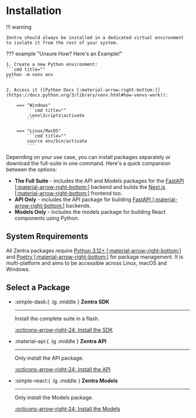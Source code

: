 # Installation

!!! warning

    Zentra should always be installed in a dedicated virtual environment to isolate it from the rest of your system. 

??? example "Unsure How? Here's an Example!"

    1. Create a new Python environment:
    ```cmd title=""
    python -m venv env
    ```

    2. Access it ([Python Docs [:material-arrow-right-bottom:]](https://docs.python.org/3/library/venv.html#how-venvs-work)):

        === "Windows"
            ```cmd title=""
            .\env\Scripts\activate
            ```
        
        === "Linux/MacOS"
            ```cmd title=""
            source env/bin/activate
            ```

Depending on your use case, you can install packages separately or download the full-suite in one command. Here's a quick comparsion between the options:

- __The Full Suite__ - includes the API and Models packages for the [FastAPI [:material-arrow-right-bottom:]](https://fastapi.tiangolo.com/) backend and builds the [Next.js [:material-arrow-right-bottom:]](https://nextjs.org/) frontend too.
- __API Only__ - includes the API package for building [FastAPI [:material-arrow-right-bottom:]](https://fastapi.tiangolo.com/) backends.
- __Models Only__ - includes the models package for building React components using Python.

## System Requirements

All Zentra packages require [Python 3.12+ [:material-arrow-right-bottom:]](https://www.python.org/) and [Poetry [:material-arrow-right-bottom:]](https://python-poetry.org/) for package management. It is multi-platform and aims to be accessible across Linux, macOS and Windows.

## Select a Package

<div class="grid cards" markdown>

-   :simple-dask:{ .lg .middle } __Zentra SDK__

    ---

    Install the complete suite in a flash.

    [:octicons-arrow-right-24: Install the SDK](/sdk)

</div>

<div class="grid cards" markdown>

-   :material-api:{ .lg .middle } __Zentra API__

    ---

    Only install the API package.

    [:octicons-arrow-right-24: Install the API](/api)

-   :simple-react:{ .lg .middle } __Zentra Models__

    ---

    Only install the Models package.

    [:octicons-arrow-right-24: Install the Models](/models)

</div>
